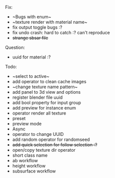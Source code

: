 Fix:
* ~Bugs with enum~
* ~texture render with material name~
* fix output toggle bugs :?
* fix undo crash: hard to catch :? can't reproduce
* ~~strange sbsar file~~

Question:
* uuid for material :?

Todo:
* ~select to active~
* add operator to clean cache images
* ~change texture name pattern~
* add panel to 3d view and options
* register blender file uuid
* add bool property for input group
* add preview for instance enum
* operator render all texture
* preset
* preview mode
* Async 
* operator to change UUID
* add random operator for randomseed
* ~~add quick selection for follow selection :?~~
* open/copy texture dir operator
* short class name
* ab workflow
* height workflow
* subsurface workflow
